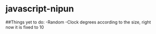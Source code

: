 # javascript-nipun

##Things yet to do:
  -Random
  -Clock degrees according to the size, right now it is fixed to 10
